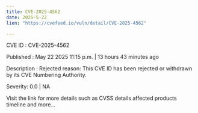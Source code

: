 ```yaml
---
title: CVE-2025-4562
date: 2025-5-22
lien: "https://cvefeed.io/vuln/detail/CVE-2025-4562"

---
```


CVE ID : CVE-2025-4562

Published :  May 22
2025
11:15 p.m. | 13 hours
43 minutes ago

Description : Rejected reason: This CVE ID has been rejected or withdrawn by its CVE Numbering Authority.

Severity: 0.0 | NA

Visit the link for more details
such as CVSS details
affected products
timeline
and more...
